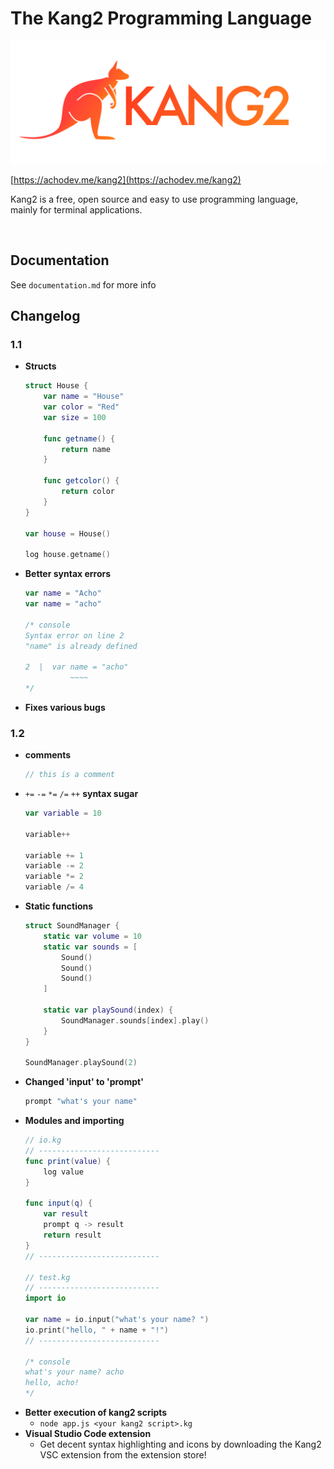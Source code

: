 # The Kang2 Programming Language

![Kang2 Logo](./logo.png)

[https://achodev.me/kang2](https://achodev.me/kang2)

Kang2 is a free, open source and easy to use programming language, mainly for terminal applications.

<br>

## Documentation

See `documentation.md` for more info

## Changelog

### 1.1

- **Structs**
    ``` swift
    struct House {
        var name = "House"
        var color = "Red"
        var size = 100

        func getname() {
            return name
        }

        func getcolor() {
            return color
        }
    }

    var house = House()

    log house.getname()
    ```

- **Better syntax errors**
    ``` swift
    var name = "Acho"
    var name = "acho"

    /* console
    Syntax error on line 2
    "name" is already defined

    2  |  var name = "acho"
              ~~~~
    */
    ```


- **Fixes various bugs**

### 1.2

- **comments**
    ```swift
    // this is a comment
    ```
- `+=` `-=` `*=` `/=` `++` **syntax sugar**
    ```swift
    var variable = 10
    
    variable++
    
    variable += 1
    variable -= 2
    variable *= 2
    variable /= 4
    ```
- **Static functions**
    ```swift
    struct SoundManager {
        static var volume = 10
        static var sounds = [
            Sound()
            Sound()
            Sound()
        ]

        static var playSound(index) {
            SoundManager.sounds[index].play()
        }
    }

    SoundManager.playSound(2)
    ```
- **Changed 'input' to 'prompt'**
    ``` swift
    prompt "what's your name"
    ```
- **Modules and importing**
    ```swift
    // io.kg
    // ---------------------------
    func print(value) {
        log value
    }

    func input(q) {
        var result
        prompt q -> result
        return result 
    }
    // ---------------------------
    
    // test.kg
    // ---------------------------
    import io

    var name = io.input("what's your name? ")
    io.print("hello, " + name + "!")
    // ---------------------------

    /* console
    what's your name? acho
    hello, acho!
    */
    ```
- **Better execution of kang2 scripts**
    - `node app.js <your kang2 script>.kg`
- **Visual Studio Code extension**
    - Get decent syntax highlighting and icons by downloading the Kang2 VSC extension from the extension store!